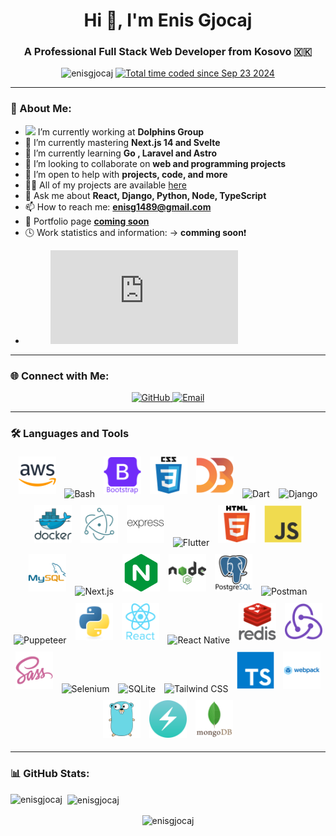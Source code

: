 <h1 align="center">Hi 👋, I'm Enis Gjocaj</h1>
<h3 align="center">A Professional Full Stack Web Developer from Kosovo 🇽🇰</h3>

<p align="center">
  <img src="https://komarev.com/ghpvc/?username=enisgjocaj&label=Profile%20views&color=0e75b6&style=flat" alt="enisgjocaj" />
  <a href="https://wakatime.com/@bbdb98a1-9900-438b-b775-aaa803be34f1"><img src="https://wakatime.com/badge/user/bbdb98a1-9900-438b-b775-aaa803be34f1.svg" alt="Total time coded since Sep 23 2024" /></a>
</p>

---

### 🚀 About Me:
- <img src="https://dolphinstech.eu/images/3.png" width="90"/> I’m currently working at **Dolphins Group**
- 🌱 I’m currently mastering **Next.js 14 and Svelte**
- 🌱 I’m currently learning **Go , Laravel and Astro**
- 👯 I’m looking to collaborate on **web and programming projects**
- 🤝 I’m open to help with **projects, code, and more**
- 👨‍💻 All of my projects are available [here](#) <!-- Add your project link here -->
- 💬 Ask me about **React, Django, Python, Node, TypeScript**
- 📫 How to reach me: **enisg1489@gmail.com**
- 📄 Portfolio page **[coming soon](#)**
- 🕓 Work statistics and information: -> **comming soon**❗
- <figure><embed src="https://wakatime.com/share/@Gjocaj/8b6fe9c5-c496-4531-a9ca-fde1d9280ad9.svg"></embed></figure>

---

### 🌐 Connect with Me:
<p align="center">
  <a href="https://github.com/enisgjocaj" target="_blank">
    <img src="https://cdn.jsdelivr.net/npm/simple-icons@v3/icons/github.svg" alt="GitHub" height="30" width="30"/>
  </a>
  <a href="mailto:enisg1489@gmail.com" target="_blank">
    <img src="https://cdn.jsdelivr.net/npm/simple-icons@v3/icons/gmail.svg" alt="Email" height="30" width="30"/>
  </a>
</p>


---

### 🛠️ Languages and Tools

<p align="center">
  <img src="https://raw.githubusercontent.com/devicons/devicon/master/icons/amazonwebservices/amazonwebservices-original-wordmark.svg" alt="AWS" width="60" height="60" style="margin: 5px;" />
  <img src="https://www.vectorlogo.zone/logos/gnu_bash/gnu_bash-icon.svg" alt="Bash" width="60" height="60" style="margin: 5px;" />
  <img src="https://raw.githubusercontent.com/devicons/devicon/master/icons/bootstrap/bootstrap-plain-wordmark.svg" alt="Bootstrap" width="60" height="60" style="margin: 5px;" />
  <img src="https://raw.githubusercontent.com/devicons/devicon/master/icons/css3/css3-original-wordmark.svg" alt="CSS3" width="60" height="60" style="margin: 5px;" />
  <img src="https://raw.githubusercontent.com/devicons/devicon/master/icons/d3js/d3js-original.svg" alt="D3.js" width="60" height="60" style="margin: 5px;" />
  <img src="https://www.vectorlogo.zone/logos/dartlang/dartlang-icon.svg" alt="Dart" width="60" height="60" style="margin: 5px;" />
  <img src="https://cdn.worldvectorlogo.com/logos/django.svg" alt="Django" width="60" height="60" style="margin: 5px;" />
  <img src="https://raw.githubusercontent.com/devicons/devicon/master/icons/docker/docker-original-wordmark.svg" alt="Docker" width="60" height="60" style="margin: 5px;" />
  <img src="https://raw.githubusercontent.com/devicons/devicon/master/icons/electron/electron-original.svg" alt="Electron" width="60" height="60" style="margin: 5px;" />
  <img src="https://raw.githubusercontent.com/devicons/devicon/master/icons/express/express-original-wordmark.svg" alt="Express" width="60" height="60" style="margin: 5px;" />
  <img src="https://www.vectorlogo.zone/logos/flutterio/flutterio-icon.svg" alt="Flutter" width="60" height="60" style="margin: 5px;" />
  <img src="https://raw.githubusercontent.com/devicons/devicon/master/icons/html5/html5-original-wordmark.svg" alt="HTML5" width="60" height="60" style="margin: 5px;" />
  <img src="https://raw.githubusercontent.com/devicons/devicon/master/icons/javascript/javascript-original.svg" alt="JavaScript" width="60" height="60" style="margin: 5px;" />
  <img src="https://raw.githubusercontent.com/devicons/devicon/master/icons/mysql/mysql-original-wordmark.svg" alt="MySQL" width="60" height="60" style="margin: 5px;" />
  <img src="https://cdn.worldvectorlogo.com/logos/nextjs-2.svg" alt="Next.js" width="60" height="60" style="margin: 5px;" />
  <img src="https://raw.githubusercontent.com/devicons/devicon/master/icons/nginx/nginx-original.svg" alt="Nginx" width="60" height="60" style="margin: 5px;" />
  <img src="https://raw.githubusercontent.com/devicons/devicon/master/icons/nodejs/nodejs-original-wordmark.svg" alt="Node.js" width="60" height="60" style="margin: 5px;" />
  <img src="https://raw.githubusercontent.com/devicons/devicon/master/icons/postgresql/postgresql-original-wordmark.svg" alt="PostgreSQL" width="60" height="60" style="margin: 5px;" />
  <img src="https://www.vectorlogo.zone/logos/getpostman/getpostman-icon.svg" alt="Postman" width="60" height="60" style="margin: 5px;" />
  <img src="https://www.vectorlogo.zone/logos/pptrdev/pptrdev-official.svg" alt="Puppeteer" width="60" height="60" style="margin: 5px;" />
  <img src="https://raw.githubusercontent.com/devicons/devicon/master/icons/python/python-original.svg" alt="Python" width="60" height="60" style="margin: 5px;" />
  <img src="https://raw.githubusercontent.com/devicons/devicon/master/icons/react/react-original-wordmark.svg" alt="React" width="60" height="60" style="margin: 5px;" />
  <img src="https://reactnative.dev/img/header_logo.svg" alt="React Native" width="60" height="60" style="margin: 5px;" />
  <img src="https://raw.githubusercontent.com/devicons/devicon/master/icons/redis/redis-original-wordmark.svg" alt="Redis" width="60" height="60" style="margin: 5px;" />
  <img src="https://raw.githubusercontent.com/devicons/devicon/master/icons/redux/redux-original.svg" alt="Redux" width="60" height="60" style="margin: 5px;" />
  <img src="https://raw.githubusercontent.com/devicons/devicon/master/icons/sass/sass-original.svg" alt="Sass" width="60" height="60" style="margin: 5px;" />
  <img src="https://raw.githubusercontent.com/detain/svg-logos/780f25886640cef088af994181646db2f6b1a3f8/svg/selenium-logo.svg" alt="Selenium" width="60" height="60" style="margin: 5px;" />
  <img src="https://www.vectorlogo.zone/logos/sqlite/sqlite-icon.svg" alt="SQLite" width="60" height="60" style="margin: 5px;" />
  <img src="https://www.vectorlogo.zone/logos/tailwindcss/tailwindcss-icon.svg" alt="Tailwind CSS" width="60" height="60" style="margin: 5px;" />
  <img src="https://raw.githubusercontent.com/devicons/devicon/master/icons/typescript/typescript-original.svg" alt="TypeScript" width="60" height="60" style="margin: 5px;" />
  <img src="https://raw.githubusercontent.com/devicons/devicon/d00d0969292a6569d45b06d3f350f463a0107b0d/icons/webpack/webpack-original-wordmark.svg" alt="Webpack" width="60" height="60" style="margin: 5px;" />
  <img src="https://raw.githubusercontent.com/devicons/devicon/master/icons/go/go-original.svg" alt="GoLang" width="60" height="60" style="margin: 5px;" />
  <img src="https://raw.githubusercontent.com/chakra-ui/chakra-ui/main/logo/logomark-colored.svg" alt="Chakra UI" width="60" height="60" style="margin: 5px;" />
  <img src="https://raw.githubusercontent.com/devicons/devicon/master/icons/mongodb/mongodb-original-wordmark.svg" alt="MongoDB" width="60" height="60" style="margin: 5px;" />
</p>

---

### 📊 GitHub Stats:
<p align="center">
  <img align="left" src="https://github-readme-stats.vercel.app/api/top-langs?username=enisgjocaj&show_icons=true&locale=en&layout=compact" alt="enisgjocaj" />
</p>
<p>&nbsp;
  <img align="center" src="https://github-readme-stats.vercel.app/api?username=enisgjocaj&show_icons=true&locale=en" alt="enisgjocaj" />
</p>
<p align="center">
  <img align="center" src="https://github-readme-streak-stats.herokuapp.com/?user=enisgjocaj&" alt="enisgjocaj" />
</p>
